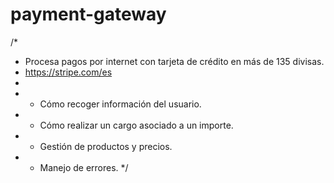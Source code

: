 # payment-gateway

/*
 * Procesa pagos por internet con tarjeta de crédito en más de 135 divisas.
 * https://stripe.com/es
 * 
 * - Cómo recoger información del usuario.
 * - Cómo realizar un cargo asociado a un importe.
 * - Gestión de productos y precios.
 * - Manejo de errores.
 */

 